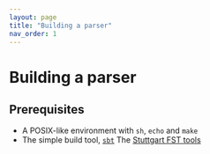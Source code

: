 ```yaml
---
layout: page
title: "Building a parser"
nav_order: 1
---
```



# Building a parser

## Prerequisites

- A POSIX-like environment with `sh`, `echo` and `make`
- The simple build tool, [`sbt`](https://github.com/sbt/sbt)
The [Stuttgart FST tools](http://www.cis.uni-muenchen.de/~schmid/tools/SFST/)
